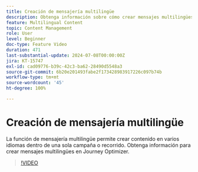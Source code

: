 ```yaml
---
title: Creación de mensajería multilingüe
description: Obtenga información sobre cómo crear mensajes multilingües en Adobe Journey Optimizer.
feature: Multilingual Content
topic: Content Management
role: User
level: Beginner
doc-type: Feature Video
duration: 471
last-substantial-update: 2024-07-08T00:00:00Z
jira: KT-15747
exl-id: cad09776-b39c-42c3-ba62-28490d5548a3
source-git-commit: 6b20e201493fabe2f173428983917226c097b74b
workflow-type: tm+mt
source-wordcount: '45'
ht-degree: 100%

---
```


# Creación de mensajería multilingüe

La función de mensajería multilingüe permite crear contenido en varios idiomas dentro de una sola campaña o recorrido. Obtenga información para crear mensajes multilingües en Journey Optimizer.

>[!VIDEO](https://video.tv.adobe.com/v/3430921/?learn=on)
